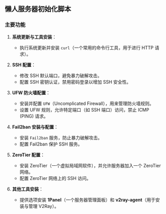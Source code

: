 ## 懒人服务器初始化脚本
### 主要功能

1. **系统更新与工具安装**：
   - 执行系统更新并安装 `curl`（一个常用的命令行工具，用于进行 HTTP 请求）。
   
2. **SSH 配置**：
   - 修改 SSH 默认端口，避免暴力破解攻击。
   - 配置 SSH 密钥认证，禁用密码登录以增加 SSH 安全性。
   
3. **UFW 防火墙配置**：
   - 安装并配置 `UFW`（Uncomplicated Firewall），用来管理防火墙规则。
   - 设置 UFW 规则，允许特定端口（如 SSH 端口）访问，禁止 ICMP (PING) 请求。
   
4. **Fail2ban 安装与配置**：
   - 安装 `Fail2ban` 服务，防止暴力破解攻击。
   - 配置 Fail2ban 保护 SSH 服务。
   
5. **ZeroTier 配置**：
   - 安装 ZeroTier（一个虚拟局域网软件），并允许服务器加入一个 ZeroTier 网络。
   - 配置 ZeroTier 网络上的 SSH 访问。

6. **其他工具安装**：
   - 提供选项安装 **1Panel**（一个服务器管理面板）和 **v2ray-agent**（用于安装与管理 V2Ray）。
